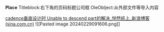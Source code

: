 **Place**
	Titleblock:右下角的页码标题公司框
	OleOblject:从外部文件等导入内容

[cadence垂直设计时 Unable to descend part的解决_悦然纸上_新浪博客 (sina.com.cn)](https://blog.sina.com.cn/s/blog_9e66a8c70102w0m7.html)
![[Pasted image 20240229091606.png]]




